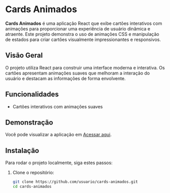 # Cards Animados
**Cards Animados** é uma aplicação React que exibe cartões interativos com animações para proporcionar uma experiência de usuário dinâmica e atraente. Este projeto demonstra o uso de animações CSS e manipulação de estados para criar cartões visualmente impressionantes e responsivos.

## Visão Geral
O projeto utiliza React para construir uma interface moderna e interativa. Os cartões apresentam animações suaves que melhoram a interação do usuário e destacam as informações de forma envolvente.

## Funcionalidades
- Cartões interativos com animações suaves

## Demonstração
Você pode visualizar a aplicação em [Acessar aqui](https://educaflex-ace.netlify.app/).

## Instalação
Para rodar o projeto localmente, siga estes passos:

1. Clone o repositório:
   ```bash
   git clone https://github.com/usuario/cards-animados.git
   cd cards-animados
   
